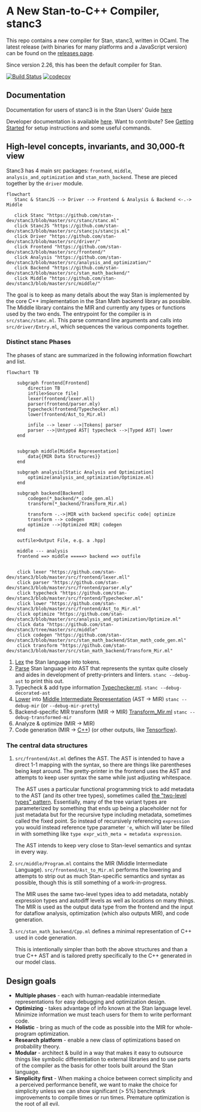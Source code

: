 # A New Stan-to-C++ Compiler, stanc3

This repo contains a new compiler for Stan, stanc3, written in OCaml.
The latest release (with binaries for many platforms and a JavaScript version)
can be found on the [releases page](https://github.com/stan-dev/stanc3/releases).

Since version 2.26, this has been the default compiler for Stan.

[![Build Status](https://jenkins.flatironinstitute.org/job/Stan/job/Stanc3/job/master/badge/icon?style=flat-square)](https://jenkins.flatironinstitute.org/job/Stan/job/Stanc3/job/master/) [![codecov](https://codecov.io/gh/stan-dev/stanc3/branch/master/graph/badge.svg?token=tt76nVXoht)](https://codecov.io/gh/stan-dev/stanc3)

## Documentation

Documentation for users of stanc3 is in the Stan Users' Guide [here](https://mc-stan.org/docs/stan-users-guide/using-the-stan-compiler.html)

Developer documentation is available [here](https://mc-stan.org/stanc3/stanc).
Want to contribute? See [Getting Started](https://mc-stan.org/stanc3/stanc/getting_started.html)
for setup instructions and some useful commands.

## High-level concepts, invariants, and 30,000-ft view

Stanc3 has 4 main src packages: `frontend`, `middle`, `analysis_and_optimization` and `stan_math_backend`.
These are pieced together by the `driver` module.

```mermaid
flowchart
   Stanc & StancJS --> Driver --> Frontend & Analysis & Backend <-.-> Middle

   click Stanc "https://github.com/stan-dev/stanc3/blob/master/src/stanc/stanc.ml"
   click StancJS "https://github.com/stan-dev/stanc3/blob/master/src/stancjs/stancjs.ml"
   click Driver "https://github.com/stan-dev/stanc3/blob/master/src/driver/"
   click Frontend "https://github.com/stan-dev/stanc3/blob/master/src/frontend/"
   click Analysis "https://github.com/stan-dev/stanc3/blob/master/src/analysis_and_optimization/"
   click Backend "https://github.com/stan-dev/stanc3/blob/master/src/stan_math_backend/"
   click Middle "https://github.com/stan-dev/stanc3/blob/master/src/middle/"
```

The goal is to keep as many details about the way Stan is implemented by the core C++ implementation in the Stan Math backend library as possible.
The Middle library contains the MIR and currently any types or functions used by the two ends.
The entrypoint for the compiler is in `src/stanc/stanc.ml`. This parse command line arguments and
calls into `src/driver/Entry.ml`, which sequences the various components together.

### Distinct stanc Phases

The phases of stanc are summarized in the following information flowchart and list.

```mermaid
flowchart TB

    subgraph frontend[Frontend]
        direction TB
        infile>Source file]
        lexer(frontend/lexer.mll)
        parser(frontend/parser.mly)
        typecheck(frontend/Typechecker.ml)
        lower(frontend/Ast_to_Mir.ml)

        infile --> lexer -->|Tokens| parser
        parser -->|Untyped AST| typecheck -->|Typed AST| lower
    end


    subgraph middle[Middle Representation]
        data{{MIR Data Structures}}
    end

    subgraph analysis[Static Analysis and Optimization]
        optimize(analysis_and_optimization/Optimize.ml)
    end

    subgraph backend[Backend]
        codegen(*_backend/*_code_gen.ml)
        transform(*_backend/Transform_Mir.ml)

        transform -.->|MIR with backend specific code| optimize
        transform --> codegen
        optimize -->|Optimized MIR| codegen
    end

    outfile>Output File, e.g. a .hpp]

    middle --- analysis
    frontend ==> middle =====> backend ==> outfile


    click lexer "https://github.com/stan-dev/stanc3/blob/master/src/frontend/lexer.mll"
    click parser "https://github.com/stan-dev/stanc3/blob/master/src/frontend/parser.mly"
    click typecheck "https://github.com/stan-dev/stanc3/blob/master/src/frontend/Typechecker.ml"
    click lower "https://github.com/stan-dev/stanc3/blob/master/src/frontend/Ast_to_Mir.ml"
    click optimize "https://github.com/stan-dev/stanc3/blob/master/src/analysis_and_optimization/Optimize.ml"
    click data "https://github.com/stan-dev/stanc3/tree/master/src/middle"
    click codegen "https://github.com/stan-dev/stanc3/blob/master/src/stan_math_backend/Stan_math_code_gen.ml"
    click transform "https://github.com/stan-dev/stanc3/blob/master/src/stan_math_backend/Transform_Mir.ml"
```

1. [Lex](src/frontend/lexer.mll) the Stan language into tokens.
2. [Parse](src/frontend/parser.mly) Stan language into AST that represents the syntax quite closely and aides in development of pretty-printers and linters. `stanc --debug-ast` to print this out.
3. Typecheck & add type information [Typechecker.ml](src/frontend/Typechecker.ml). `stanc --debug-decorated-ast`
4. [Lower](src/frontend/Ast_to_Mir.ml) into [Middle Intermediate Representation](src/middle/Program.ml) (AST -> MIR) `stanc --debug-mir` (or `--debug-mir-pretty`)
5. Backend-specific MIR transform (MIR -> MIR) [Transform_Mir.ml](src/stan_math_backend/Transform_Mir.ml) `stanc --debug-transformed-mir`
6. Analyze & optimize (MIR -> MIR)
7. Code generation (MIR -> [C++](src/stan_math_backend/Lower_program.ml)) (or other outputs, like [Tensorflow](https://github.com/stan-dev/stan2tfp/)).

### The central data structures

1.  `src/frontend/Ast.ml` defines the AST. The AST is intended to have a direct 1-1 mapping with the syntax, so there are things like parentheses being kept around. The pretty-printer in the frontend uses the AST and attempts to keep user syntax the same while just adjusting whitespace.

    The AST uses a particular functional programming trick to add metadata to the AST (and its other tree types), sometimes called [the "two-level types" pattern](http://lambda-the-ultimate.org/node/4170#comment-63836). Essentially, many of the tree variant types are parameterized by something that ends up being a placeholder not for just metadata but for the recursive type including metadata, sometimes called the fixed point. So instead of recursively referencing `expression` you would instead reference type parameter `'e`, which will later be filled in with something like `type expr_with_meta = metadata expression`.

    The AST intends to keep very close to Stan-level semantics and syntax in every way.

2.  `src/middle/Program.ml` contains the MIR (Middle Intermediate Language). `src/frontend/Ast_to_Mir.ml` performs the lowering and attempts to strip out as much Stan-specific semantics and syntax as possible, though this is still something of a work-in-progress.

    The MIR uses the same two-level types idea to add metadata, notably expression types and autodiff levels as well as locations on many things. The MIR is used as the output data type from the frontend and the input for dataflow analysis, optimization (which also outputs MIR), and code generation.

3.  `src/stan_math_backend/Cpp.ml` defines a minimal representation of C++ used in code generation.

    This is intentionally simpler than both the above structures and than a true C++ AST and is tailored pretty specifically
    to the C++ generated in our model class.

## Design goals

- **Multiple phases** - each with human-readable intermediate representations for easy debugging and optimization design.
- **Optimizing** - takes advantage of info known at the Stan language level. Minimize information we must teach users for them to write performant code.
- **Holistic** - bring as much of the code as possible into the MIR for whole-program optimization.
- **Research platform** - enable a new class of optimizations based on probability theory.
- **Modular** - architect & build in a way that makes it easy to outsource things like symbolic differentiation to external libraries and to use parts of the compiler as the basis for other tools built around the Stan language.
- **Simplicity first** - When making a choice between correct simplicity and a perceived performance benefit, we want to make the choice for simplicity unless we can show significant (> 5%) benchmark improvements to compile times or run times. Premature optimization is the root of all evil.
